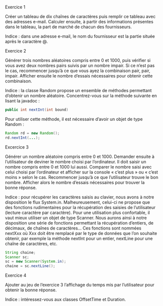Exercice 1

Créer un tableau de dix chaînes de caractères puis remplir ce tableau avec des adresses e-mail. Calculer ensuite, à partir des informations présentes dans le tableau, la part de marché de chacun des fournisseurs.

Indice : dans une adresse e-mail, le nom du fournisseur est la partie située après le caractère @.

Exercice 2

Générer trois nombres aléatoires compris entre 0 et 1000, puis vérifier si vous avez deux nombres pairs suivis par un nombre impair. Si ce n’est pas le cas, recommencer jusqu’à ce que vous ayez la combinaison pair, pair, impair. Afficher ensuite le nombre d’essais nécessaires pour obtenir cette combinaison.

Indice : la classe Random propose un ensemble de méthodes permettant d’obtenir un nombre aléatoire. Concentrez-vous sur la méthode suivante en lisant la javadoc :

```java
public int nextInt(int bound)
```

Pour utiliser cette méthode, il est nécessaire d’avoir un objet de type Random :

```java
Random rd = new Random();
rd.nextInt(...);
```

Excercice 3

Générer un nombre aléatoire compris entre 0 et 1000. Demander ensuite à l’utilisateur de deviner le nombre choisi par l’ordinateur. Il doit saisir un nombre compris entre 0 et 1000 lui aussi. Comparer le nombre saisi avec celui choisi par l’ordinateur et afficher sur la console « c’est plus » ou « c’est moins » selon le cas. Recommencer jusqu’à ce que l’utilisateur trouve le bon nombre. Afficher alors le nombre d’essais nécessaires pour trouver la bonne réponse.

Indice : pour récupérer les caractères saisis au clavier, nous avons à notre disposition le flux System.in. Malheureusement, celui-ci ne propose que des fonctions rudimentaires pour la récupération des saisies de l’utilisateur (lecture caractère par caractère). Pour une utilisation plus confortable, il vaut mieux utiliser un objet de type Scanner. Nous aurons ainsi à notre disposition une série de fonctions permettant la récupération d’entiers, de décimaux, de chaînes de caractères... Ces fonctions sont nommées nextXxx où Xxx doit être remplacé par le type de données que l’on souhaite obtenir, par exemple la méthode nextInt pour un entier, nextLine pour une chaîne de caractères, etc.

```java
String chaine;
Scanner sc;
sc = new Scanner(System.in);
chaine = sc.nextLine();
```

Exercice 4

Ajouter au jeu de l’exercice 3 l’affichage du temps mis par l’utilisateur pour obtenir la bonne réponse.

Indice : intéressez-vous aux classes OffsetTime et Duration.
